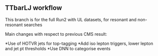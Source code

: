 TTbarLJ workflow
----------------
This branch is for the full Run2 with UL datasets, for resonant and non-resonant searches  

Main changes with respect to previous CMS result:

*Use of HOTVR jets for top-tagging
*Add iso lepton triggers, lower lepton and jet pt thresholds
*Use DNN to categorise events


